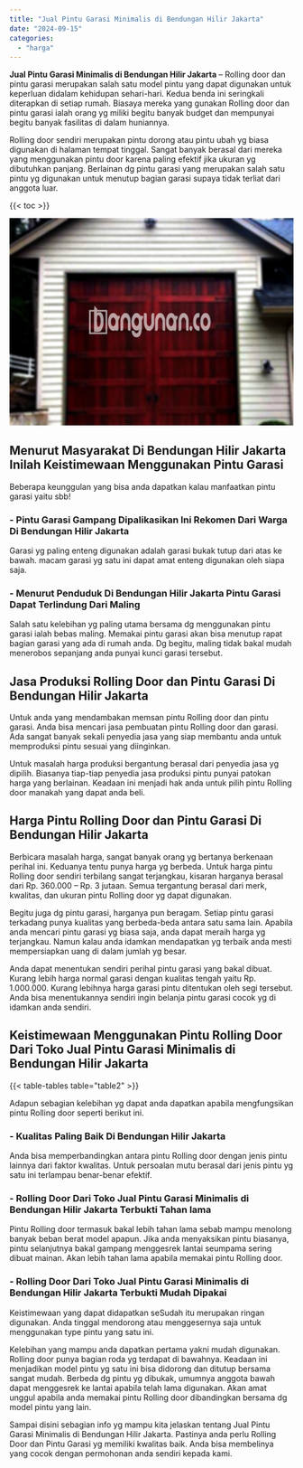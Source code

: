 ```yaml
---
title: "Jual Pintu Garasi Minimalis di Bendungan Hilir Jakarta"
date: "2024-09-15"
categories: 
  - "harga"
---
```


**Jual Pintu Garasi Minimalis di Bendungan Hilir Jakarta** – Rolling door dan pintu garasi merupakan salah satu model pintu yang dapat digunakan untuk keperluan didalam kehidupan sehari-hari. Kedua benda ini seringkali diterapkan di setiap rumah. Biasaya mereka yang gunakan Rolling door dan pintu garasi ialah orang yg miliki begitu banyak budget dan mempunyai begitu banyak fasilitas di dalam huniannya.

Rolling door sendiri merupakan pintu dorong atau pintu ubah yg biasa digunakan di halaman tempat tinggal. Sangat banyak berasal dari mereka yang menggunakan pintu door karena paling efektif jika ukuran yg dibutuhkan panjang. Berlainan dg pintu garasi yang merupakan salah satu pintu yg digunakan untuk menutup bagian garasi supaya tidak terliat dari anggota luar.

{{< toc >}}

![Jual Pintu Garasi Minimalis di Bendungan Hilir Jakarta](/images/pintu-garasi-32.png)

## Menurut Masyarakat Di Bendungan Hilir Jakarta Inilah Keistimewaan Menggunakan Pintu Garasi

Beberapa keunggulan yang bisa anda dapatkan kalau manfaatkan pintu garasi yaitu sbb!

### \- Pintu Garasi Gampang Dipalikasikan Ini Rekomen Dari Warga Di Bendungan Hilir Jakarta

Garasi yg paling enteng digunakan adalah garasi bukak tutup dari atas ke bawah. macam garasi yg satu ini dapat amat enteng digunakan oleh siapa saja.

### \- Menurut Penduduk Di Bendungan Hilir Jakarta Pintu Garasi Dapat Terlindung Dari Maling

Salah satu kelebihan yg paling utama bersama dg menggunakan pintu garasi ialah bebas maling. Memakai pintu garasi akan bisa menutup rapat bagian garasi yang ada di rumah anda. Dg begitu, maling tidak bakal mudah menerobos sepanjang anda punyai kunci garasi tersebut.

## Jasa Produksi Rolling Door dan Pintu Garasi Di Bendungan Hilir Jakarta

Untuk anda yang mendambakan memsan pintu Rolling door dan pintu garasi. Anda bisa mencari jasa pembuatan pintu Rolling door dan garasi. Ada sangat banyak sekali penyedia jasa yang siap membantu anda untuk memproduksi pintu sesuai yang diinginkan.

Untuk masalah harga produksi bergantung berasal dari penyedia jasa yg dipilih. Biasanya tiap-tiap penyedia jasa produksi pintu punyai patokan harga yang berlainan. Keadaan ini menjadi hak anda untuk pilih pintu Rolling door manakah yang dapat anda beli.

## Harga Pintu Rolling Door dan Pintu Garasi Di Bendungan Hilir Jakarta

Berbicara masalah harga, sangat banyak orang yg bertanya berkenaan perihal ini. Keduanya tentu punya harga yg berbeda. Untuk harga pintu Rolling door sendiri terbilang sangat terjangkau, kisaran harganya berasal dari Rp. 360.000 – Rp. 3 jutaan. Semua tergantung berasal dari merk, kwalitas, dan ukuran pintu Rolling door yg dapat digunakan.

Begitu juga dg pintu garasi, harganya pun beragam. Setiap pintu garasi terkadang punya kualitas yang berbeda-beda antara satu sama lain. Apabila anda mencari pintu garasi yg biasa saja, anda dapat meraih harga yg terjangkau. Namun kalau anda idamkan mendapatkan yg terbaik anda mesti mempersiapkan uang di dalam jumlah yg besar.

Anda dapat menentukan sendiri perihal pintu garasi yang bakal dibuat. Kurang lebih harga normal garasi dengan kualitas tengah yaitu Rp. 1.000.000. Kurang lebihnya harga garasi pintu ditentukan oleh segi tersebut. Anda bisa menentukannya sendiri ingin belanja pintu garasi cocok yg di idamkan anda sendiri.

## Keistimewaan Menggunakan Pintu Rolling Door Dari Toko Jual Pintu Garasi Minimalis di Bendungan Hilir Jakarta

{{< table-tables table="table2" >}}

Adapun sebagian kelebihan yg dapat anda dapatkan apabila mengfungsikan pintu Rolling door seperti berikut ini.

### \- Kualitas Paling Baik Di Bendungan Hilir Jakarta

Anda bisa memperbandingkan antara pintu Rolling door dengan jenis pintu lainnya dari faktor kwalitas. Untuk persoalan mutu berasal dari jenis pintu yg satu ini terlampau benar-benar efektif.

### \- Rolling Door Dari Toko Jual Pintu Garasi Minimalis di Bendungan Hilir Jakarta Terbukti Tahan lama

Pintu Rolling door termasuk bakal lebih tahan lama sebab mampu menolong banyak beban berat model apapun. Jika anda menyaksikan pintu biasanya, pintu selanjutnya bakal gampang menggesrek lantai seumpama sering dibuat mainan. Akan lebih tahan lama apabila memakai pintu Rolling door.

### \- Rolling Door Dari Toko Jual Pintu Garasi Minimalis di Bendungan Hilir Jakarta Terbukti Mudah Dipakai

Keistimewaan yang dapat didapatkan seSudah itu merupakan ringan digunakan. Anda tinggal mendorong atau menggesernya saja untuk menggunakan type pintu yang satu ini.

Kelebihan yang mampu anda dapatkan pertama yakni mudah digunakan. Rolling door punya bagian roda yg terdapat di bawahnya. Keadaan ini menjadikan model pintu yg satu ini bisa didorong dan ditutup bersama sangat mudah. Berbeda dg pintu yg dibukak, umumnya anggota bawah dapat menggesrek ke lantai apabila telah lama digunakan. Akan amat unggul apabila anda memakai pintu Rolling door dibandingkan bersama dg model pintu yang lain.

Sampai disini sebagian info yg mampu kita jelaskan tentang Jual Pintu Garasi Minimalis di Bendungan Hilir Jakarta. Pastinya anda perlu Rolling Door dan Pintu Garasi yg memiliki kwalitas baik. Anda bisa membelinya yang cocok dengan permohonan anda sendiri kepada kami.
